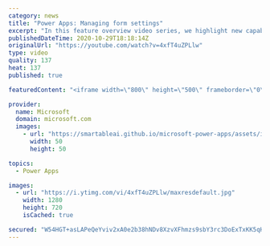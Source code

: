 ```yaml
---
category: news
title: "Power Apps: Managing form settings"
excerpt: "In this feature overview video series, we highlight new capabilities included in the latest update to Microsoft Power Apps.  Improvements to Microsoft Power Apps for managing form settings and events allow users to set various features on a form in the new modern designer.   Get the most out of Power"
publishedDateTime: 2020-10-29T18:18:14Z
originalUrl: "https://youtube.com/watch?v=4xfT4uZPLlw"
type: video
quality: 137
heat: 137
published: true

featuredContent: "<iframe width=\"800\" height=\"500\" frameborder=\"0\" src=\"https://www.youtube.com/embed/4xfT4uZPLlw\" allow=\"accelerometer; autoplay; encrypted-media; gyroscope; picture-in-picture\" allowfullscreen></iframe>"

provider:
  name: Microsoft
  domain: microsoft.com
  images:
    - url: "https://smartableai.github.io/microsoft-power-apps/assets/images/organizations/microsoft.com-50x50.jpg"
      width: 50
      height: 50

topics:
  - Power Apps

images:
  - url: "https://i.ytimg.com/vi/4xfT4uZPLlw/maxresdefault.jpg"
    width: 1280
    height: 720
    isCached: true

secured: "W54HGT+asLAPeQeYviv2xA0e2b38hNDv8XzvXFhmzs9sbY3rc3DoExTxKK5qHpQFok7hbFATk0/doB3U57C5U4lhFjvhk0pwhJu6yclm5TUMVfawFaz/5eEpmfuZi8GCgLQa7+NUvRJKBDh3g0GDOOMOqmWaDqXyYatYs3QlbMBkWxpKzDrW8g2DIAxNlFyrj4Z6XXD7I+EIVc5BGEhwdBT5pbhU5PRHHc60Xe1VTtpZYWMhVNZHW3owYFTxV2Bui0v5Tvlk3AlVybRXUvkHXkmdy0+a6WX1m2mYdmoTO9yKVIt8fuvBbxy0PGYcttWQmNAYNB4MHi7bIw52QVTgA3hMNEo6LFhfnAMbFMdTzuOg20kJr3YgxlDtUmbdZ267oOjIka/pFk8r6kvGHzIXdrOzggF9mjqeVBJ8pojhhjTQcQQafK7IP1sbxjhZ6v2s;APPwYhibX1yLy2b4vO/eRQ=="
---
```


